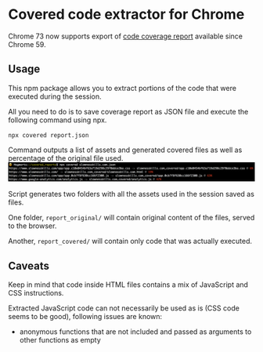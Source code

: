 # Covered code extractor for Chrome

Chrome 73 now supports export of [code coverage report](https://developers.google.com/web/updates/2017/04/devtools-release-notes) available since Chrome 59.

## Usage

This npm package allows you to extract portions of the code that were executed during the session.

All you need to do is to save coverage report as JSON file and execute the following command using npx.

```shell
npx covered report.json
```

Command outputs a list of assets and generated covered files as well as percentage of the original file used.
![command output](docs/screenshot.png)

Script generates two folders with all the assets used in the session saved as files.

One folder, `report_original/` will contain original content of the files, served to the browser.

Another, `report_covered/` will contain only code that was actually executed.

## Caveats

Keep in mind that code inside HTML files contains a mix of JavaScript and CSS instructions.

Extracted JavaScript code can not necessarily be used as is (CSS code seems to be good), following issues are known:

- anonymous functions that are not included and passed as arguments to other functions as empty
